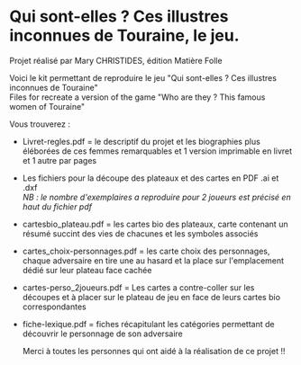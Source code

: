 # Qui sont-elles ? Ces illustres inconnues de Touraine, le jeu. 
Projet réalisé par Mary CHRISTIDES, édition Matière Folle

Voici le kit permettant de reproduire le jeu "Qui sont-elles ? Ces illustres inconnues de Touraine" <br>
Files for recreate a version of the game "Who are they ? This famous women of Touraine" 

Vous trouverez :
- Livret-regles.pdf = le descriptif du projet et les biographies plus éléborées de ces femmes remarquables et 1 version imprimable en livret et 1 autre par pages
- Les fichiers pour la découpe des plateaux et des cartes en PDF .ai et .dxf <br><em> NB : le nombre d'exemplaires a reproduire pour 2 joueurs est précisé en haut du fichier pdf</em>
- cartesbio_plateau.pdf = les cartes bio des plateaux, carte contenant un résumé succint des vies de chacunes et les symboles associés
- cartes_choix-personnages.pdf = les carte choix des personnages, chaque adversaire en tire une au hasard et la place sur l'emplacement dédié sur leur plateau face cachée
- cartes-perso_2joueurs.pdf = Les cartes a contre-coller sur les découpes et à placer sur le plateau de jeu en face de leurs cartes bio correspondantes
- fiche-lexique.pdf = fiches récapitulant les catégories permettant de découvrir le personnage de son adversaire

  Merci à toutes les personnes qui ont aidé à la réalisation de ce projet !!
